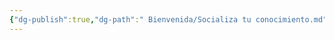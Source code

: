 ```yaml
---
{"dg-publish":true,"dg-path":" Bienvenida/Socializa tu conocimiento.md","permalink":"/bienvenida/socializa-tu-conocimiento/"}
---
```


